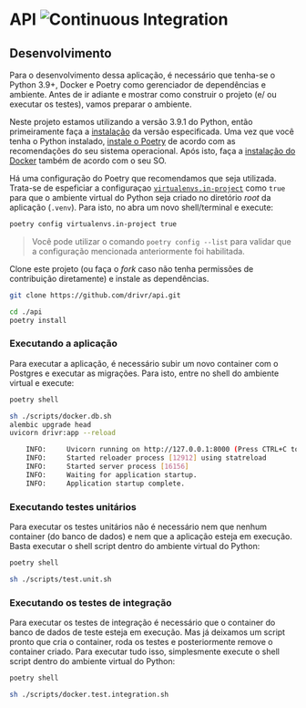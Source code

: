# API ![Continuous Integration](https://github.com/drivr/api/workflows/Continuous%20Integration/badge.svg)

## Desenvolvimento

Para o desenvolvimento dessa aplicação, é necessário que tenha-se o Python 3.9+, Docker e Poetry como gerenciador de dependências e ambiente. Antes de ir adiante e mostrar como construir o projeto (e/ ou executar os testes), vamos preparar o ambiente.

Neste projeto estamos utilizando a versão 3.9.1 do Python, então primeiramente faça a [instalação](https://www.python.org/downloads/) da versão especificada. Uma vez que você tenha o Python instalado, [instale o Poetry](https://python-poetry.org/docs/#installation) de acordo com as recomendações do seu sistema operacional. Após isto, faça a [instalação do Docker](https://docs.docker.com/get-docker/) também de acordo com o seu SO.

Há uma configuração do Poetry que recomendamos que seja utilizada. Trata-se de espeficiar a configuraçao [`virtualenvs.in-project`](https://python-poetry.org/docs/configuration/#virtualenvsin-project-boolean) como `true` para que o ambiente virtual do Python seja criado no diretório _root_ da aplicação (`.venv`). Para isto, no abra um novo shell/terminal e execute:

```sh
poetry config virtualenvs.in-project true
```

> Você pode utilizar o comando `poetry config --list` para validar que a configuração mencionada anteriormente foi habilitada.

Clone este projeto (ou faça o _fork_ caso não tenha permissões de contribuição diretamente) e instale as dependências.

```sh
git clone https://github.com/drivr/api.git

cd ./api
poetry install
```

### Executando a aplicação

Para executar a aplicação, é necessário subir um novo container com o Postgres e executar as migrações. Para isto, entre no shell do ambiente virtual e execute:

```sh
poetry shell

sh ./scripts/docker.db.sh
alembic upgrade head
uvicorn drivr:app --reload

    INFO:     Uvicorn running on http://127.0.0.1:8000 (Press CTRL+C to quit)
    INFO:     Started reloader process [12912] using statreload
    INFO:     Started server process [16156]
    INFO:     Waiting for application startup.
    INFO:     Application startup complete.
```

### Executando testes unitários

Para executar os testes unitários não é necessário nem que nenhum container (do banco de dados) e nem que a aplicação esteja em execução. Basta executar o shell script dentro do ambiente virtual do Python:

```sh
poetry shell

sh ./scripts/test.unit.sh
```

### Executando os testes de integração

Para executar os testes de integração é necessário que o container do banco de dados de teste esteja em execução. Mas já deixamos um script pronto que cria o container, roda os testes e posteriormente remove o container criado. Para executar tudo isso, simplesmente execute o shell script dentro do ambiente virtual do Python:

```sh
poetry shell

sh ./scripts/docker.test.integration.sh
```

